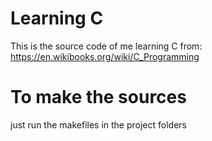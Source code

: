 # Learning C
This is the source code of me learning C from:
https://en.wikibooks.org/wiki/C_Programming

# To make the sources
just run the makefiles in the project folders